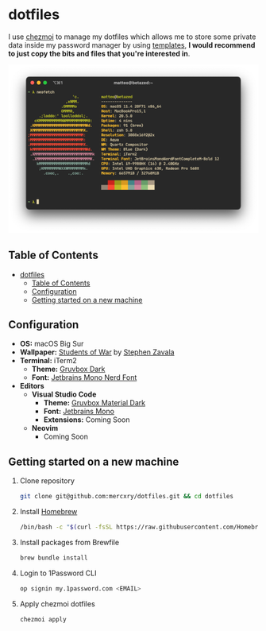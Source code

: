 # dotfiles

I use [chezmoi](https://github.com/twpayne/chezmoi) to manage my dotfiles which allows me to store some private data inside my password manager by using [templates](https://github.com/twpayne/chezmoi/blob/master/docs/TEMPLATING.md), **I would recommend to just copy the bits and files that you're interested in**.

<p align="center">
  <img src="https://github.com/mercxry/dotfiles/blob/main/assets/neofetch.png?raw=true" alt="Neofetch"/>
</p>

## Table of Contents

- [dotfiles](#dotfiles)
  - [Table of Contents](#table-of-contents)
  - [Configuration](#configuration)
  - [Getting started on a new machine](#getting-started-on-a-new-machine)

## Configuration

- **OS:** macOS Big Sur
- **Wallpaper:** [Students of War](https://cdnb.artstation.com/p/assets/images/images/025/563/925/large/stephen-zavala-rebel-camp-1-sz.jpg) by [Stephen Zavala](https://www.artstation.com/artwork/L2qQXA)
- **Terminal:** iTerm2
  - **Theme:** [Gruvbox Dark](https://github.com/mercxry/dotfiles/blob/main/private_Documents/iTerm2-Themes/Gruvbox%20Dark.itermcolors)
  - **Font:** [Jetbrains Mono Nerd Font](https://github.com/ryanoasis/nerd-fonts/blob/master/patched-fonts/JetBrainsMono/Ligatures/Regular/complete/JetBrains%20Mono%20Regular%20Nerd%20Font%20Complete%20Mono.ttf)
- **Editors**
  - **Visual Studio Code**
    - **Theme:** [Gruvbox Material Dark](https://marketplace.visualstudio.com/items?itemName=sainnhe.gruvbox-material)
    - **Font:** [Jetbrains Mono](https://www.jetbrains.com/lp/mono/)
    - **Extensions:** Coming Soon
  - **Neovim**
    - Coming Soon

## Getting started on a new machine

1. Clone repository

    ```sh
    git clone git@github.com:mercxry/dotfiles.git && cd dotfiles
    ```

2. Install [Homebrew](https://brew.sh)

    ```sh
    /bin/bash -c "$(curl -fsSL https://raw.githubusercontent.com/Homebrew/install/HEAD/install.sh)"
    ```

3. Install packages from Brewfile

    ```sh
    brew bundle install
    ```

4. Login to 1Password CLI

    ```sh
    op signin my.1password.com <EMAIL>
    ```

5. Apply chezmoi dotfiles

    ```sh
    chezmoi apply
    ```
